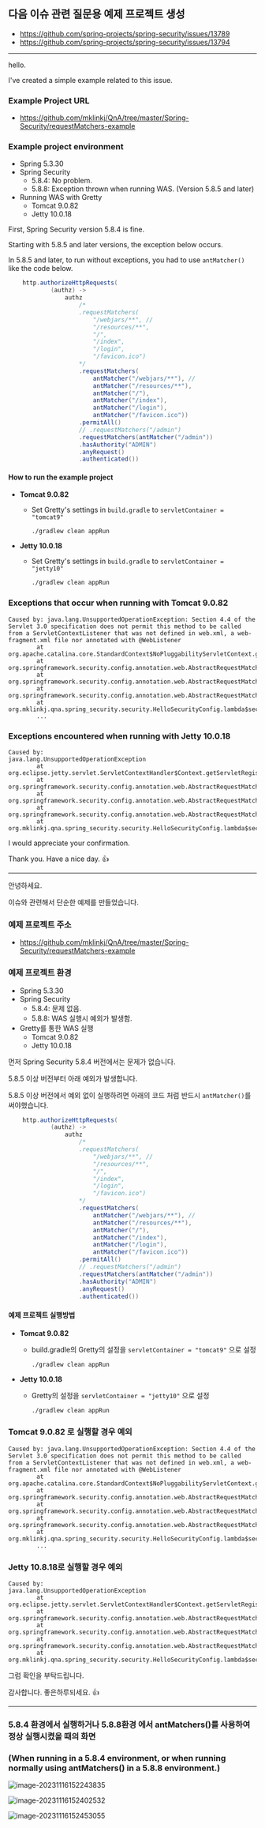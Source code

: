 ## 다음 이슈 관련 질문용 예제 프로젝트 생성

* https://github.com/spring-projects/spring-security/issues/13789
* https://github.com/spring-projects/spring-security/issues/13794

---

hello.

I've created a simple example related to this issue.



### Example Project URL

* https://github.com/mklinkj/QnA/tree/master/Spring-Security/requestMatchers-example



### Example project environment

* Spring 5.3.30
* Spring Security 
  * 5.8.4: No problem.
  * 5.8.8: Exception thrown when running WAS. (Version 5.8.5 and later)
* Running WAS with Gretty
  * Tomcat 9.0.82
  * Jetty 10.0.18



First, Spring Security version 5.8.4 is fine.

Starting with 5.8.5 and later versions, the exception below occurs.

In 5.8.5 and later, to run without exceptions, you had to use `antMatcher()` like the code below.

```java
    http.authorizeHttpRequests(
            (authz) ->
                authz
                    /*
                    .requestMatchers(
                        "/webjars/**", //
                        "/resources/**",
                        "/",
                        "/index",
                        "/login",
                        "/favicon.ico")
                    */
                    .requestMatchers(
                        antMatcher("/webjars/**"), //
                        antMatcher("/resources/**"),
                        antMatcher("/"),
                        antMatcher("/index"),
                        antMatcher("/login"),
                        antMatcher("/favicon.ico"))
                    .permitAll()
                    // .requestMatchers("/admin")
                    .requestMatchers(antMatcher("/admin"))
                    .hasAuthority("ADMIN")
                    .anyRequest()
                    .authenticated())
```





#### How to run the example project

* **Tomcat 9.0.82**

  * Set Gretty's settings in `build.gradle` to `servletContainer = "tomcat9"`

    ```
    ./gradlew clean appRun
    ```

* **Jetty 10.0.18**

  * Set Gretty's settings in `build.gradle` to `servletContainer = "jetty10"`

    ```sh
    ./gradlew clean appRun
    ```

  

### Exceptions that occur when running with Tomcat 9.0.82

```
Caused by: java.lang.UnsupportedOperationException: Section 4.4 of the Servlet 3.0 specification does not permit this method to be called from a ServletContextListener that was not defined in web.xml, a web-fragment.xml file nor annotated with @WebListener
        at org.apache.catalina.core.StandardContext$NoPluggabilityServletContext.getServletRegistrations(StandardContext.java:6306)
        at org.springframework.security.config.annotation.web.AbstractRequestMatcherRegistry.mappableServletRegistrations(AbstractRequestMatcherRegistry.java:333)
        at org.springframework.security.config.annotation.web.AbstractRequestMatcherRegistry.requestMatchers(AbstractRequestMatcherRegistry.java:317)
        at org.springframework.security.config.annotation.web.AbstractRequestMatcherRegistry.requestMatchers(AbstractRequestMatcherRegistry.java:394)
        at org.mklinkj.qna.spring_security.security.HelloSecurityConfig.lambda$securityFilterChain$0(HelloSecurityConfig.java:50)
        ...
```



### Exceptions encountered when running with Jetty 10.0.18

```
Caused by:
java.lang.UnsupportedOperationException
        at org.eclipse.jetty.servlet.ServletContextHandler$Context.getServletRegistrations(ServletContextHandler.java:1385)
        at org.springframework.security.config.annotation.web.AbstractRequestMatcherRegistry.mappableServletRegistrations(AbstractRequestMatcherRegistry.java:333)
        at org.springframework.security.config.annotation.web.AbstractRequestMatcherRegistry.requestMatchers(AbstractRequestMatcherRegistry.java:317)
        at org.springframework.security.config.annotation.web.AbstractRequestMatcherRegistry.requestMatchers(AbstractRequestMatcherRegistry.java:394)
        at org.mklinkj.qna.spring_security.security.HelloSecurityConfig.lambda$securityFilterChain$0(HelloSecurityConfig.java:50)
```

I would appreciate your confirmation.

Thank you. Have a nice day. 👍



---



안녕하세요.

이슈와 관련해서 단순한 예제를 만들었습니다.

### 예제 프로젝트 주소

* https://github.com/mklinkj/QnA/tree/master/Spring-Security/requestMatchers-example



### 예제 프로젝트 환경

* Spring 5.3.30
* Spring Security 
  * 5.8.4: 문제 없음.
  * 5.8.8: WAS 실행시 예외가 발생함.
* Gretty를 통한 WAS 실행
  * Tomcat 9.0.82
  * Jetty 10.0.18



먼저 Spring Security 5.8.4 버전에서는 문제가 없습니다.

5.8.5 이상 버전부터 아래 예외가 발생합니다.

5.8.5 이상 버전에서 예외 없이 실행하려면 아래의 코드 처럼 반드시 `antMatcher()`를 써야했습니다.

```java
    http.authorizeHttpRequests(
            (authz) ->
                authz
                    /*
                    .requestMatchers(
                        "/webjars/**", //
                        "/resources/**",
                        "/",
                        "/index",
                        "/login",
                        "/favicon.ico")
                    */
                    .requestMatchers(
                        antMatcher("/webjars/**"), //
                        antMatcher("/resources/**"),
                        antMatcher("/"),
                        antMatcher("/index"),
                        antMatcher("/login"),
                        antMatcher("/favicon.ico"))
                    .permitAll()
                    // .requestMatchers("/admin")
                    .requestMatchers(antMatcher("/admin"))
                    .hasAuthority("ADMIN")
                    .anyRequest()
                    .authenticated())
```





#### 예제 프로젝트 실행방법

* **Tomcat 9.0.82**

  * build.gradle의 Gretty의 설정을 `servletContainer = "tomcat9"` 으로 설정

    ```
    ./gradlew clean appRun
    ```

* **Jetty 10.0.18**

  * Gretty의 설정을 `servletContainer = "jetty10"` 으로 설정

    ```sh
    ./gradlew clean appRun
    ```

  

### Tomcat 9.0.82 로 실행할 경우 예외

```
Caused by: java.lang.UnsupportedOperationException: Section 4.4 of the Servlet 3.0 specification does not permit this method to be called from a ServletContextListener that was not defined in web.xml, a web-fragment.xml file nor annotated with @WebListener
        at org.apache.catalina.core.StandardContext$NoPluggabilityServletContext.getServletRegistrations(StandardContext.java:6306)
        at org.springframework.security.config.annotation.web.AbstractRequestMatcherRegistry.mappableServletRegistrations(AbstractRequestMatcherRegistry.java:333)
        at org.springframework.security.config.annotation.web.AbstractRequestMatcherRegistry.requestMatchers(AbstractRequestMatcherRegistry.java:317)
        at org.springframework.security.config.annotation.web.AbstractRequestMatcherRegistry.requestMatchers(AbstractRequestMatcherRegistry.java:394)
        at org.mklinkj.qna.spring_security.security.HelloSecurityConfig.lambda$securityFilterChain$0(HelloSecurityConfig.java:50)
        ...
```



### Jetty 10.8.18로 실행할 경우 예외

```
Caused by:
java.lang.UnsupportedOperationException
        at org.eclipse.jetty.servlet.ServletContextHandler$Context.getServletRegistrations(ServletContextHandler.java:1385)
        at org.springframework.security.config.annotation.web.AbstractRequestMatcherRegistry.mappableServletRegistrations(AbstractRequestMatcherRegistry.java:333)
        at org.springframework.security.config.annotation.web.AbstractRequestMatcherRegistry.requestMatchers(AbstractRequestMatcherRegistry.java:317)
        at org.springframework.security.config.annotation.web.AbstractRequestMatcherRegistry.requestMatchers(AbstractRequestMatcherRegistry.java:394)
        at org.mklinkj.qna.spring_security.security.HelloSecurityConfig.lambda$securityFilterChain$0(HelloSecurityConfig.java:50)
```



그럼 확인을 부탁드립니다.

감사합니다. 좋은하루되세요. 👍



---

### 5.8.4 환경에서 실행하거나 5.8.8환경 에서 antMatchers()를 사용하여 정상 실행시켰을 때의 화면

### (When running in a 5.8.4 environment, or when running normally using antMatchers() in a 5.8.8 environment.)

![image-20231116152243835](doc-resources/image-20231116152243835.png)

![image-20231116152402532](doc-resources/image-20231116152402532.png)

![image-20231116152453055](doc-resources/image-20231116152453055.png)
